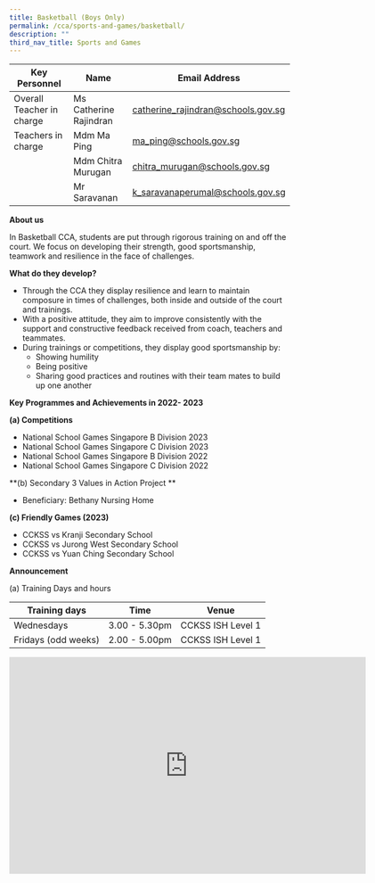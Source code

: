 ```yaml
---
title: Basketball (Boys Only)
permalink: /cca/sports-and-games/basketball/
description: ""
third_nav_title: Sports and Games
---
```

| Key Personnel 	| Name 	| Email Address 	|
|---	|---	|---	|
| Overall Teacher in charge	| Ms Catherine Rajindran 	| [catherine_rajindran@schools.gov.sg](mailto:catherine_rajindran@schools.gov.sg)	|
| Teachers in charge	| Mdm Ma Ping 	| [ma_ping@schools.gov.sg](mailto:ma_ping@schools.gov.sg)	|
| 	| Mdm Chitra Murugan 	| [chitra_murugan@schools.gov.sg](mailto:chitra_murugan@schools.gov.sg)	|
| 	| Mr Saravanan 	| [k_saravanaperumal@schools.gov.sg](mailto:k_saravanaperumal@schools.gov.sg)	|

**About us**

In Basketball CCA, students are put through rigorous training on and off the court. We focus on developing their strength, good sportsmanship, teamwork and resilience in the face of challenges.

**What do they develop?**

*  Through the CCA they display resilience and learn to maintain composure in times of challenges, both inside and outside of the court and trainings.
* With a positive attitude, they aim to improve consistently with the support and constructive feedback received from coach, teachers and teammates.
* During trainings or competitions, they display good sportsmanship by: 
	* Showing humility
	* Being positive
	* Sharing good practices and routines with their team mates to build up one another

**Key Programmes and Achievements in 2022- 2023**

**(a)	Competitions**
* National School Games Singapore B Division 2023
* National School Games Singapore C Division 2023
* National School Games Singapore B Division 2022
* National School Games Singapore C Division 2022


**(b)	Secondary 3 Values in Action Project **

* Beneficiary: Bethany Nursing Home

**(c)	Friendly Games (2023)**
* CCKSS  vs Kranji Secondary School
* CCKSS  vs Jurong West Secondary School
* CCKSS  vs Yuan Ching Secondary School

**Announcement**

(a)	Training Days and hours



|Training days	| Time	| Venue	|
|---	|---	|---	|
| Wednesdays	| 3.00 - 5.30pm	| CCKSS ISH Level 1	|
| Fridays (odd weeks)	| 2.00 - 5.00pm	| CCKSS ISH Level 1	|















<iframe src="https://docs.google.com/presentation/d/e/2PACX-1vQ3S-MZz7qwxfk-S2jHU_uPJDiLlpMXgnT1KxITmglYNBKN7Cp3tabLKNGoa8-smw/embed?start=true&amp;loop=true&amp;delayms=3000" frameborder="0" width="640" height="389" allowfullscreen="true"></iframe>